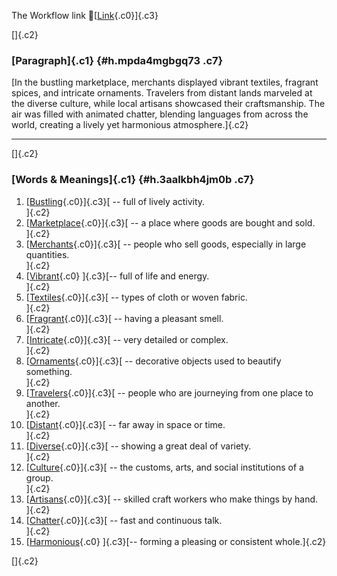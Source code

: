 The Workflow link
👏[[Link](https://www.google.com/url?q=http://www.google.com&sa=D&source=editors&ust=1759544766197251&usg=AOvVaw01cZhjh8W3KnWU2f8Mt1Pd){.c0}]{.c3}

[]{.c2}

### [Paragraph]{.c1} {#h.mpda4mgbgq73 .c7}

[In the bustling marketplace, merchants displayed vibrant textiles,
fragrant spices, and intricate ornaments. Travelers from distant lands
marveled at the diverse culture, while local artisans showcased their
craftsmanship. The air was filled with animated chatter, blending
languages from across the world, creating a lively yet harmonious
atmosphere.]{.c2}

------------------------------------------------------------------------

[]{.c2}

### [Words & Meanings]{.c1} {#h.3aalkbh4jm0b .c7}

1.  [[Bustling](https://www.google.com/url?q=http://www.google.com&sa=D&source=editors&ust=1759544766197914&usg=AOvVaw3PYlxchF_p8adnwcYWwLE8){.c0}]{.c3}[ --
    full of lively activity.\
    ]{.c2}
2.  [[Marketplace](https://www.google.com/url?q=http://www.google.com&sa=D&source=editors&ust=1759544766198026&usg=AOvVaw1CLZDYDgW5FDJhg0gRNFja){.c0}]{.c3}[ --
    a place where goods are bought and sold.\
    ]{.c2}
3.  [[Merchants](https://www.google.com/url?q=http://www.google.com&sa=D&source=editors&ust=1759544766198132&usg=AOvVaw3Nb-gLQBHIVCcwEiZmxqro){.c0}]{.c3}[ --
    people who sell goods, especially in large quantities.\
    ]{.c2}
4.  [[Vibrant](https://www.google.com/url?q=http://www.google.com&sa=D&source=editors&ust=1759544766198251&usg=AOvVaw3Ysq87LC9YSTZVOopsltl0){.c0}
    ]{.c3}[-- full of life and energy.\
    ]{.c2}
5.  [[Textiles](https://www.google.com/url?q=http://www.google.com&sa=D&source=editors&ust=1759544766198346&usg=AOvVaw3LWWniMJO828yeSXYbOrAb){.c0}]{.c3}[ --
    types of cloth or woven fabric.\
    ]{.c2}
6.  [[Fragrant](https://www.google.com/url?q=http://www.google.com&sa=D&source=editors&ust=1759544766198438&usg=AOvVaw0iCSJ-JX8x-dOiDYTeeCrK){.c0}]{.c3}[ --
    having a pleasant smell.\
    ]{.c2}
7.  [[Intricate](https://www.google.com/url?q=http://www.google.com&sa=D&source=editors&ust=1759544766198525&usg=AOvVaw0SvXAOY8ug8BAAm3qkNtYI){.c0}]{.c3}[ --
    very detailed or complex.\
    ]{.c2}
8.  [[Ornaments](https://www.google.com/url?q=http://www.google.com&sa=D&source=editors&ust=1759544766198623&usg=AOvVaw39blGO4CJpYfB2LDPybcCw){.c0}]{.c3}[ --
    decorative objects used to beautify something.\
    ]{.c2}
9.  [[Travelers](https://www.google.com/url?q=http://www.google.com&sa=D&source=editors&ust=1759544766198741&usg=AOvVaw0b3ZX3sHC097G9vgN15BKX){.c0}]{.c3}[ --
    people who are journeying from one place to another.\
    ]{.c2}
10. [[Distant](https://www.google.com/url?q=http://www.google.com&sa=D&source=editors&ust=1759544766198892&usg=AOvVaw2px-EM5TlS7eNpvy0u21Z9){.c0}]{.c3}[ --
    far away in space or time.\
    ]{.c2}
11. [[Diverse](https://www.google.com/url?q=http://www.google.com&sa=D&source=editors&ust=1759544766198997&usg=AOvVaw1t00cKuofiC9cTEglhArmb){.c0}]{.c3}[ --
    showing a great deal of variety.\
    ]{.c2}
12. [[Culture](https://www.google.com/url?q=http://www.google.com&sa=D&source=editors&ust=1759544766199129&usg=AOvVaw2bgL6ZG_Xq9bzrSsj_X8jr){.c0}]{.c3}[ --
    the customs, arts, and social institutions of a group.\
    ]{.c2}
13. [[Artisans](https://www.google.com/url?q=http://www.google.com&sa=D&source=editors&ust=1759544766199278&usg=AOvVaw1poRhGtMUvyyHj8Bbu1Ah3){.c0}]{.c3}[ --
    skilled craft workers who make things by hand.\
    ]{.c2}
14. [[Chatter](https://www.google.com/url?q=http://www.google.com&sa=D&source=editors&ust=1759544766199394&usg=AOvVaw3lQOC7ftjcY8IT1XyuiG9C){.c0}]{.c3}[ --
    fast and continuous talk.\
    ]{.c2}
15. [[Harmonious](https://www.google.com/url?q=http://www.google.com&sa=D&source=editors&ust=1759544766199494&usg=AOvVaw2y6eBWjLVDhK5OKIf1ZsEO){.c0}
    ]{.c3}[-- forming a pleasing or consistent whole.]{.c2}

[]{.c2}
